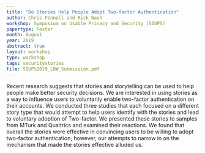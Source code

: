 ```yaml
---
title: "Do Stories Help People Adopt Two-factor Authentication"
author: Chris Fennell and Rick Wash
workshop: Symposium on Usable Privacy and Security (SOUPS)
papertype: Poster
month: August
year: 2019
abstract: true
layout: workshop
type: workshop
tags: securitystories
file: SOUPS2019_LBW_Submission.pdf
---
```


Recent research suggests that stories and storytelling can be used to help people make better security decisions. We are interested in using stories as a way to influence users to voluntarily enable two-factor authentication on their accounts. We conducted three studies that each focused on a different story type that would attempt to help users identify with the stories and lead to voluntary adoption of Two-factor. We presented these stories to samples from MTurk and Qualtrics and examined their reactions. We found that overall the stories were effective in convincing users to be willing to adopt two-factor authentication; however, our attempts to narrow in on the mechanism that made the stories effective alluded us.
